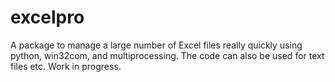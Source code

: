 # excelpro
A package to manage a large number of Excel files really quickly using python, win32com, and multiprocessing. The code can also be used for text files etc. Work in progress.
